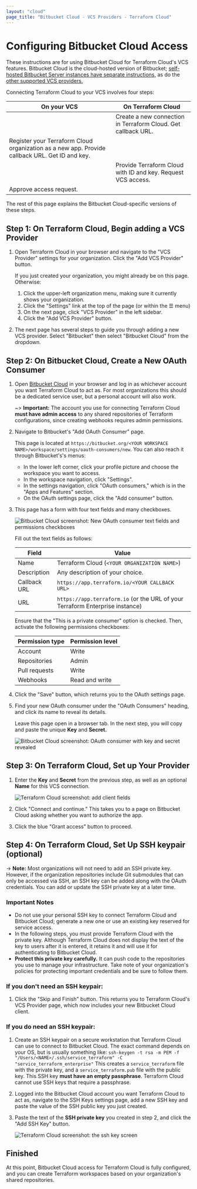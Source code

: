 ```yaml
---
layout: "cloud"
page_title: "Bitbucket Cloud - VCS Providers - Terraform Cloud"
---
```


# Configuring Bitbucket Cloud Access

These instructions are for using Bitbucket Cloud for Terraform Cloud's VCS features. Bitbucket Cloud is the cloud-hosted version of Bitbucket; [self-hosted Bitbucket Server instances have separate instructions,](./bitbucket-server.html) as do the [other supported VCS providers.](./index.html)

Connecting Terraform Cloud to your VCS involves four steps:

On your VCS | On Terraform Cloud
--|--
&nbsp; | Create a new connection in Terraform Cloud. Get callback URL.
Register your Terraform Cloud organization as a new app. Provide callback URL. Get ID and key. | &nbsp;
&nbsp; | Provide Terraform Cloud with ID and key. Request VCS access.
Approve access request. | &nbsp;

The rest of this page explains the Bitbucket Cloud-specific versions of these steps.

## Step 1: On Terraform Cloud, Begin adding a VCS Provider

1. Open Terraform Cloud in your browser and navigate to the "VCS Provider" settings for your organization. Click the "Add VCS Provider" button.

    If you just created your organization, you might already be on this page. Otherwise:

    1. Click the upper-left organization menu, making sure it currently shows your organization.
    1. Click the "Settings" link at the top of the page (or within the &#9776; menu)
    1. On the next page, click "VCS Provider" in the left sidebar.
    1. Click the "Add VCS Provider" button.

1. The next page has several steps to guide you through adding a new VCS provider. Select "Bitbucket" then select "Bitbucket Cloud" from the dropdown.

## Step 2: On Bitbucket Cloud, Create a New OAuth Consumer

1. Open [Bitbucket Cloud](https://bitbucket.org) in your browser and log in as whichever account you want Terraform Cloud to act as. For most organizations this should be a dedicated service user, but a personal account will also work.

    ~> **Important:** The account you use for connecting Terraform Cloud **must have admin access** to any shared repositories of Terraform configurations, since creating webhooks requires admin permissions.

1. Navigate to Bitbucket's "Add OAuth Consumer" page.

    This page is located at `https://bitbucket.org/<YOUR WORKSPACE NAME>/workspace/settings/oauth-consumers/new`. You can also reach it through Bitbucket's's menus:
    - In the lower left corner, click your profile picture and choose the workspace you want to access.
    - In the workspace navigation, click "Settings".
    - In the settings navigation, click "OAuth consumers," which is in the "Apps and Features" section.
    - On the OAuth settings page, click the "Add consumer" button.

1. This page has a form with four text fields and many checkboxes.

    ![Bitbucket Cloud screenshot: New OAuth consumer text fields and permissions checkboxes](./images/bitbucket-cloud-add-consumer.png)

    Fill out the text fields as follows:

    Field            | Value
    -----------------|--------------------------------------------------
    Name             | Terraform Cloud (`<YOUR ORGANIZATION NAME>`)
    Description      | Any description of your choice.
    Callback URL     | `https://app.terraform.io/<YOUR CALLBACK URL>`
    URL              | `https://app.terraform.io` (or the URL of your Terraform Enterprise instance)

    Ensure that the "This is a private consumer" option is checked. Then, activate the following permissions checkboxes:

    Permission type | Permission level
    ----------------|-----------------
    Account         | Write
    Repositories    | Admin
    Pull requests   | Write
    Webhooks        | Read and write

1. Click the "Save" button, which returns you to the OAuth settings page.

1. Find your new OAuth consumer under the "OAuth Consumers" heading, and click its name to reveal its details.

    Leave this page open in a browser tab. In the next step, you will copy and paste the unique **Key** and **Secret.**

    ![Bitbucket Cloud screenshot: OAuth consumer with key and secret revealed](./images/bitbucket-cloud-application-created.png)

## Step 3: On Terraform Cloud, Set up Your Provider

1. Enter the **Key** and **Secret** from the previous step, as well as an optional **Name** for this VCS connection.

    ![Terraform Cloud screenshot: add client fields](./images/bitbucket-cloud-tfe-add-client-fields.png)

1. Click "Connect and continue." This takes you to a page on Bitbucket Cloud asking whether you want to authorize the app.

1. Click the blue "Grant access" button to proceed.

## Step 4: On Terraform Cloud, Set Up SSH keypair (optional)

-> **Note:** Most organizations will not need to add an SSH private key. However, if the organization repositories include Git submodules that can only be accessed via SSH, an SSH key can be added along with the OAuth credentials. You can add or update the SSH private key at a later time.

### Important Notes

- Do not use your personal SSH key to connect Terraform Cloud and Bitbucket Cloud; generate a new one or use an existing key reserved for service access.
- In the following steps, you must provide Terraform Cloud with the private key. Although Terraform Cloud does not display the text of the key to users after it is entered, it retains it and will use it for authenticating to Bitbucket Cloud.
- **Protect this private key carefully.** It can push code to the repositories you use to manage your infrastructure. Take note of your organization's policies for protecting important credentials and be sure to follow them.

### If you don't need an SSH keypair:

1. Click the "Skip and Finish" button. This returns you to Terraform Cloud's VCS Provider page, which now includes your new Bitbucket Cloud client.

### If you do need an SSH keypair:

1. Create an SSH keypair on a secure workstation that Terraform Cloud can use to connect to Bitbucket Cloud. The exact command depends on your OS, but is usually something like:
   `ssh-keygen -t rsa -m PEM -f "/Users/<NAME>/.ssh/service_terraform" -C "service_terraform_enterprise"`
   This creates a `service_terraform` file with the private key, and a `service_terraform.pub` file with the public key. This SSH key **must have an empty passphrase**. Terraform Cloud cannot use SSH keys that require a passphrase.

2. Logged into the Bitbucket Cloud account you want Terraform Cloud to act as, navigate to the SSH Keys settings page, add a new SSH key and paste the value of the SSH public key you just created.

3. Paste the text of the **SSH private key** you created in step 2, and click the "Add SSH Key" button.

    ![Terraform Cloud screenshot: the ssh key screen](./images/gh-ssh-key.png)

## Finished

At this point, Bitbucket Cloud access for Terraform Cloud is fully configured, and you can create Terraform workspaces based on your organization's shared repositories.

